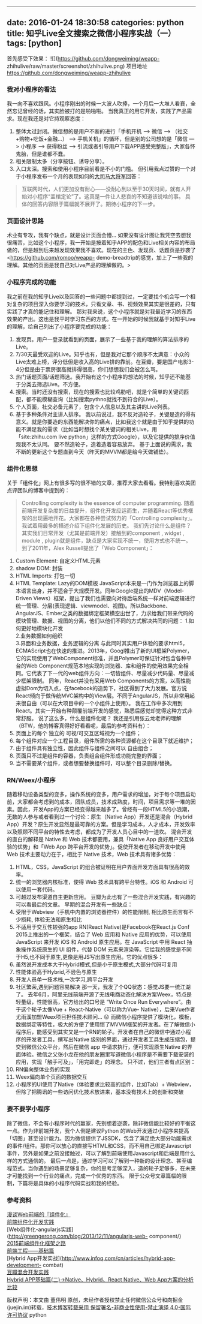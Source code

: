 
---
date: 2016-01-24 18:30:58
categories: python
title: 知乎Live全文搜索之微信小程序实战（一）
tags: [python]
---
首先感受下效果：
![](https://github.com/dongweiming/weapp-
zhihulive/raw/master/screenshot/zhihulive.png)
项目地址 <https://github.com/dongweiming/weapp-zhihulive>
### 我对小程序的看法
我一向不喜欢跟风。小程序刚出的时候一大波人吹捧，一个月后一大堆人看衰，全然忘记曾经的话，其实脸被打的是啪啪啪。
当我真正的用它开发，实践了产品需求。现在我还是对它持观察态度：
  1. 整体太过封闭。微信想的是用户不断的进行「手机开机 —> 微信 —> （社交+购物+吃饭+金融…） —> 手机关机」的循环，但是别的公司想的是「微信 —> 小程序 —> 获得粉丝 —> 引流或者引导用户下载APP感受完整版」，大家各怀鬼胎，但是谁都不蠢。
  2. 相关限制太多（分享按钮、诱导分享）。
  3. 入口太深。搜索和使用小程序目前看是不小的门槛。
但引用我点过赞的一个对于小程序发布一个月的表现如何的[大司马大将军](https://www.zhihu.com/question/55480298/answer/145823043)回答：
> 互联网时代，人们更加没有耐心——没耐心到以至于30天时间，就有人开始对小程序“盖棺定论”了。这真是一件让人悲哀的不知道该说啥的事。
具体的回答内容限于篇幅就不展开了。期待小程序的下一步。
### 页面设计思路
术业有专攻，我有个缺点，就是设计页面会懵…
如果没有设计图让我凭空去想我很痛苦，比如这个小程序，我一开始是按着知乎APP的配色和Live相关内容的布局做的，但是越到后来越发现效果我不喜欢。现在的主色、发现页、话题页是抄袭了<https://github.com/romoo/weapp-
demo-breadtrip的感觉，加上了一些我的理解。其他的页面是我自己对Live产品的理解做的。>
### 小程序完成的功能
我之前在我的知乎Live以及回答的一些问题中都提到过，一定要找个机会写一个相对复杂的项目深入你要学习的技术，只看文章、书、视频效果其实是很差的，只有实践了才真的能记住和理解。
那对我来说，这个小程序就是对我最近学习的东西效果的产出。这也是我平时学习东西的方式。在一开始的时候我就基于对知乎Live的理解，给自己列出了小程序要完成的功能：
  1. 发现页。用户一登录就看到的页面，展示了一些基于我的理解的算法排序的Live。
  2. 7/30天最受欢迎的Live。知乎也有，但是我对它那个顺序不太满意：小众的Live太难上榜，评分低但是收入高的Live排的靠前。在豆瓣，要是国产电影3-4分但是由于票房很高就排得很高，你们想想我们会被怎么骂。
  3. 热门话题页面/话题筛选。我开始有这个小程序的想法的时候，知乎还不能基于分类去筛选Live。不方便。
  4. 搜索。当时还没有搜索，现在的搜索也比较鸡肋吧，就是个简单的关键词匹配，都不能模糊查询（比如搜索pythno就找不到符合的Live）。
  5. 个人页面，社交必备元素了，包含个人信息以及其主讲的Live列表。
  6. 基于多种条件对主讲人排序。
我以前说过，我不反对造轮子，关键是造的得有意义。就是你要造的东西能解决你的痛点，比如我这个就是由于知乎提供的功能不满足我的需求（比如当时想找个某关键词的相关Live，用「site:zhihu.com
live python」这样的方式Google），以及它提供的排序价值观我不太认同。
要不然造轮子，造着造着容易放弃。
基于上面说的需求，我不断的更新这个专题直到今天（昨天的MVVM都是给今天做铺垫）。
### 组件化思想
关于「组件化」网上有很多写的很不错的文章，推荐大家去看看。我特别喜欢美团点评团队的博客中提到的：
> Controlling complexity is the essence of computer programming.
随着前端开发复杂度的日益提升，组件化开发应运而生，并随着React等优秀框架的出现遍地开花。大家都在各种尝试努力的「Controlling
complexity」。
我试着用最多的描述介绍下组件化发展的历史。
我们先讨论什么是组件？其实我们日常开发（尤其是前端开发）接触到的component , widget , module ,
plugin就是组件，缺点是大家实现不统一，使用方式也不统一。到了2011年，Alex Russell提出了「Web Component」：
  1. Custom Element: 自定义HTML元素
  2. shadow DOM: 封装
  3. HTML Imports: 打包一切
  4. HTML Template: Lazy的DOM模板
JavaScript本来是一门作为浏览器上的脚本语言出身，并不适合于大规模开发。同年Google提出的MDV（Model-Driven
Views）框架，提出了我们也需要向对待后端系统一样对前端逻辑进行统一管理、分层(表现逻辑、viewmodel、视图)。所以Backbone、AngularJS、Ember之类的数据绑定框架横空出世了，力求给我们带来代码的模块管理、数据、视图的分离，他们以他们不同的方式解决共同的问题：
1.如何更好地模块化开发  
2.业务数据如何组织  
3.界面和业务数据，业务逻辑的分离
与此同时其实用户体验的要求html5，ECMAScript也在快速的推进。2013年，Googl推出了新的UI框架Polymer，它的实现使用了WebComponent标准，并且Polymer可保证针对包含各种平台的Web
Component规范本地实现的浏览器、库和组件的使用效果完全相同。它代表了下一代的web组件方向：一切皆组件、尽量减少代码量、尽量减少框架限制。
同年，React并没有采用Web
Components的方案，以高性能虚拟Dom为切入点，在facebook的造势下，社区得到了大力发展。官方说React倾向于做传统MVC架构中的View层。不同于AngularJS，所以非常用起来很自由（可以在大项目中的一个小组件上使用）。
我在工作中多次用到React。其实一开始有种颠覆前端开发的感觉，熟悉后感觉却觉得这种方式非常舒服。
说了这么多，什么是组件化呢？
我还是引用张云龙老师的理解（BTW，他的博客真得好好看看呢，最后的参考资料有）：
  1. 页面上的每个 独立的 可视/可交互区域视为一个组件；
  2. 每个组件对应一个工程目录，组件所需的各种资源都在这个目录下就近维护；
  3. 由于组件具有独立性，因此组件与组件之间可以 自由组合；
  4. 页面只不过是组件的容器，负责组合组件形成功能完整的界面；
  5. 当不需要某个组件，或者想要替换组件时，可以整个目录删除/替换。
### RN/Weex/小程序
随着移动设备类型的变多，操作系统的变多，用户需求的增加，对于每个项目启动前，大家都会考虑到的成本，团队成员，技术成熟度，时间，项目需求等一堆的因素。因此，开发App的方案已经变得越来越多了。曾经有一段HTML5的小浪潮，无数的人参与或者看到过一个讨论：原生（Native
App）开发还是混合（Hybrid
App）开发？原生开发显然是最可靠的方案。但是学习成本，人才成本，开发效率以及照顾不同平台的特性去考虑，都成为了开发人员心目中的一道坎。
混合开发的直白的解释是 Native 和 Web 技术都要用，兼具「Native App 良好用户交互体验的优势」和「Web App
跨平台开发的优势」。促使开发者在移动开发中使用 Web 技术主要动力在于，相比于 Native 技术，Web 技术具有诸多优势：
  1. HTML，CSS，JavaScript 的组合被证明在用户界面开发方面具有很高的效率。
  2. 统一的浏览器内核标准，使得 Web 技术具有跨平台特性。iOS 和 Android 可以使用一套代码。
  3. 可越过发布渠道自主更新应用。
豆瓣为此也有了一些混合开发实践，有兴趣的可以看最后的文章。
早期的混合开发有一些缺点：
  1. 受限于Webview（手机中内置的浏览器控件）的性能限制, 相比原生而言有不少损耗, 体验无法和原生相比
  2. 不适用于交互性较强的app
RN(React Native)是Facebook在React.js Conf 2015上推出的一个框架，结合了 Web 应用和 Native
应用的优势，可以使用 JavaScript 来开发 iOS 和 Android 原生应用。在 JavaScript 中用 React 抽象操作系统原生的
UI 组件，代替 DOM 元素来渲染等。它给我的感觉是不同于H5,也不同于原生,更像是用JS写出原生应用。它的优点很多：
  1. 虽然说开发成本大于Hybrid模式,但是小于原生模式,大部分代码可复用
  2. 性能体验高于Hybrid,不逊色与原生
  3. 开发人员单一技术栈,一次学习,跨平台开发
  4. 社区繁荣,遇到问题容易解决
那一天，我发了个QQ状态：感觉JS要一统江湖了。
去年6月，阿里无线前端开源了无线电商动态化解决方案Weex，特点是轻量级，性能很高，官方给出的口号是 “Write Once Run
Everywhere”。由于这个轮子太像Vue + React-Native（可以称为Vue-
Native），后来Vue作者尤雨溪加盟Weex项目担任技术顾问… 😝
而微信小程序提供了模块化，模板，数据绑定等特性，极大的方便了使用惯了MVVM框架的开发者。在了解微信小程序后，能感受到其实又是一个RN的轮子。开发者在自己的微信中通过小程序的开发者工具，撰写出Native
级别的界面，通过开发者工具生成压缩包，提交到微信公众平台，然后在微信 app 中请求执行，便可实现原生Native
的界面体验。微信之父张小龙在他的朋友圈里写道微信小程序是不需要下载安装的应用，实现「触手可及」，「用完即走」的理念。
只不过，他们三者有点区别：
  1. RN偏向整体业务的实现
  2. Weex偏向单个页面的数据交互
  3. 小程序的UI使用了Native（体验要求比较高的组件，比如Tab）+ Webview，但除了把腾讯的一些访问优化技术放进来，基本没有技术上的创新和突破
### 要不要学小程序
除了微信，不会有小程序时代的赢家，先别想着逆袭，除非微信能比较好的平衡这一点。作为非前端开发，我个人倒是建议Python
的Web开发通过小程序来提高「切图」甚至设计能力。因为微信提供了JSSDK，包含了满足绝大部分功能需求的事件/组件。那你可以放心的直接写HTML和CSS，而不用自己绑定Javascript事件，另外是如果之前没接触过，可以了解到前端使用Javascript和后端是用什么样的方式通信的。
最后一点是，通过学习可以了解到一种新的设计理念、甚至编程范式。当你遇到的场景足够复杂，你的思考足够深入，造的轮子足够多，在未来才可能找到一个行业的痛点，完成一个优秀的东西。
限于公众号文章篇幅的限制，下篇将是具体的小程序代码实战和我的经验。
### 参考资料
[漫谈Web前端的『组件化』](http://leeluolee.github.io/fequan-netease)  
[前端组件化开发实践](http://tech.meituan.com/frontend-component-practice.html)  
[Web组件化-angularjs实践](http://greengerong.com/blog/2013/12/11/angularjs-web-
component/)  
[2015前端组件化框架之路](https://github.com/xufei/blog/issues/19)  
[前端工程——基础篇](https://github.com/fouber/blog/blob/master/201508/01.md)  
[Hybrid App开发实战](http://www.infoq.com/cn/articles/hybrid-app-development-
combat)  
[豆瓣混合开发实践](http://lincode.github.io/Hybrid-Rexxar)  
[Hybrid APP基础篇(二)->Native、Hybrid、React Native、Web
App方案的分析比较](http://www.cnblogs.com/dailc/p/5930238.html#hybrid_2_3)

版权声明：本文由 董伟明 原创，未经作者授权禁止任何微信公众号和向掘金(juejin.im)转载，[技术博客转载采用 保留署名-非商业性使用-禁止演绎 4.0-国际许可协议](https://creativecommons.org/licenses/by-nc-nd/4.0/deed.zh)
python
